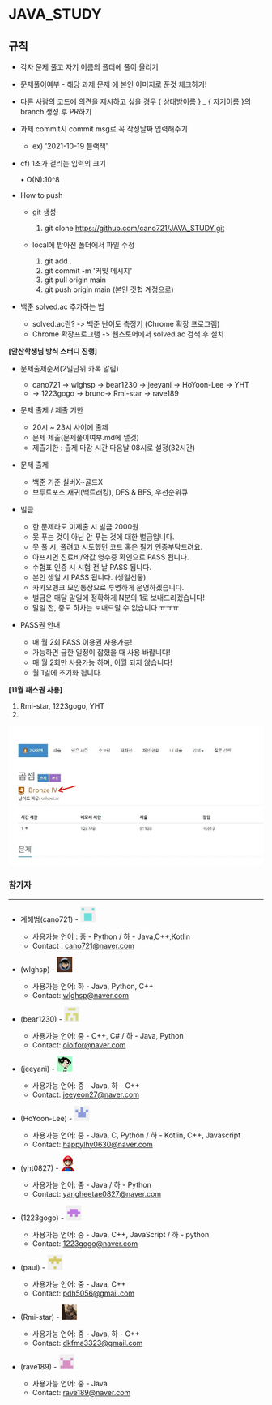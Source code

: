 # JAVA_STUDY





## 규칙

* 각자 문제 풀고 자기 이름의 폴더에 풀이 올리기

* 문제풀이여부 - 해당 과제 문제 에 본인 이미지로 푼것 체크하기!

* 다른 사람의 코드에 의견을 제시하고 싶을 경우 { 상대방이름 } _ { 자기이름 }의 branch 생성 후 PR하기

* 과제 commit시 commit msg로 꼭 작성날짜 입력해주기

  * ex) '2021-10-19 블랙잭'

* cf) 1초가 걸리는 입력의 크기

  • O(N):10^8

* How to push

  * git 생성

    1. git clone https://github.com/cano721/JAVA_STUDY.git

  * local에 받아진 폴더에서 파일 수정
    1. git add . 
    2. git commit -m '커밋 메시지'
    3. git pull origin main  
    4. git push origin main  (본인 깃헙 계정으로)

* 백준 solved.ac 추가하는 법

  * solved.ac란? -> 백준 난이도 측정기 (Chrome 확장 프로그램)
  * Chrome 확장프로그램 -> 웹스토어에서 solved.ac 검색 후 설치
  



**[안산학생님 방식 스터디 진행]**

* 문제출제순서(2일단위 카톡 알림)

  * cano721 -> wlghsp -> bear1230 -> jeeyani -> HoYoon-Lee -> YHT
  * -> 1223gogo -> bruno-> Rmi-star -> rave189

* 문제 출제 / 제출 기한
  * 20시 ~ 23시 사이에 출제
  * 문제 제출(문제풀이여부.md에 낼것)
  * 제출기한 : 출제 마감 시간 다음날 08시로 설정(32시간)

* 문제 출제
  * 백준 기준 실버X~골드X
  * 브루트포스,재귀(백트래킹), DFS & BFS, 우선순위큐

* 벌금
  * 한 문제라도 미제출 시 벌금 2000원
  * 못 푸는 것이 아닌 안 푸는 것에 대한 벌금입니다.
  * 못 풀 시, 풀려고 시도했던 코드 혹은 필기 인증부탁드려요.
  * 아프시면 진료비/약값 영수증 확인으로 PASS 됩니다.
  * 수험표 인증 시 시험 전 날 PASS 됩니다.
  * 본인 생일 시 PASS 됩니다. (생일선물)
  * 카카오뱅크 모임통장으로 투명하게 운영하겠습니다.
  * 벌금은 매달 말일에 정확하게 N분의 1로 보내드리겠습니다!
  * 말일 전, 중도 하차는 보내드릴 수 없습니다 ㅠㅠㅠ

* PASS권 안내
  * 매 월 2회 PASS 이용권 사용가능!
  * 가능하면 급한 일정이 잡혔을 때 사용 바랍니다!
  * 매 월 2회만 사용가능 하며, 이월 되지 않습니다!
  * 월 1일에 초기화 됩니다.



**[11월 패스권 사용]**

1. Rmi-star, 1223gogo, YHT
2. 



![캡처](md-images/108507193-4b446d00-72fd-11eb-9dab-063c7df413b2.JPG)



### 참가자

---

* 계해범(cano721) -  <img src="md-images/haebum.png" height = "30" width="30">

  * 사용가능 언어 : 중 - Python / 하 - Java,C++,Kotlin
  * Contact : cano721@naver.com
* (wlghsp) - <img src="./md-images/wlghsp.png" height = "30" width="30">

  * 사용가능 언어: 하 - Java, Python, C++
  * Contact: wlghsp@naver.com
* (bear1230) - <img src="md-images/bear1230.png" height = "30" width="30">

  * 사용가능 언어: 중 - C++, C# / 하 - Java, Python
  * Contact: oioifor@naver.com
* (jeeyani) - <img src="./md-images/jeeyani.png" height = "30" width="30">

  * 사용가능 언어: 중 - Java, 하 - C++
  * Contact: jeeyeon27@naver.com
* (HoYoon-Lee) -  <img src="./md-images/HoYoon-Lee.png" height = "30" width="30"> 

  * 사용가능 언어: 중 - Java, C, Python / 하 - Kotlin, C++, Javascript
  * Contact: happylhy0630@naver.com
* (yht0827) - <img src="./md-images/YHT.png" height = "30" width="30">

  * 사용가능 언어: 중 - Java / 하 - Python
  * Contact: yangheetae0827@naver.com
* (1223gogo) - <img src="./md-images/1223gogo.png" height = "30" width="30">

  * 사용가능 언어:  중 - Java, C++, JavaScript / 하 - python
  * Contact: 1223gogo@naver.com
* (paul) - <img src="./md-images/paul.png" height = "30" width="30">

  * 사용가능 언어: 중 - Java, C++
  * Contact: pdh5056@gmail.com
* (Rmi-star) - <img src="./md-images/Rmi-star.png" height = "30" width="30">
  * 사용가능 언어: 중 - Java, 하 - C++
  * Contact: dkfma3323@gmail.com
* (rave189) - <img src="./md-images/rave189.png" height = "30" width="30">
  * 사용가능 언어: 중 - Java
  * Contact: rave189@naver.com
